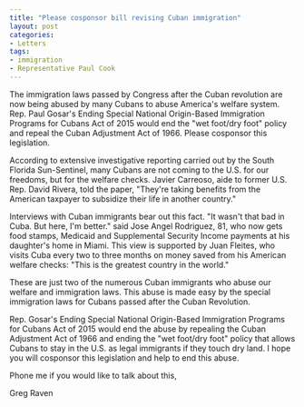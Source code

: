 ```yaml
---
title: "Please cosponsor bill revising Cuban immigration"
layout: post
categories:
- Letters
tags:
- immigration
- Representative Paul Cook
---
```


The immigration laws passed by Congress after the Cuban revolution are now being abused by many Cubans to abuse America's welfare system. Rep. Paul Gosar's Ending Special National Origin-Based Immigration Programs for Cubans Act of 2015 would end the "wet foot/dry foot" policy and repeal the Cuban Adjustment Act of 1966. Please cosponsor this legislation.

According to extensive investigative reporting carried out by the South Florida Sun-Sentinel, many Cubans are not coming to the U.S. for our freedoms, but for the welfare checks. Javier Carreoso, aide to former U.S. Rep. David Rivera, told the paper, "They're taking benefits from the American taxpayer to subsidize their life in another country."

Interviews with Cuban immigrants bear out this fact. "It wasn't that bad in Cuba. But here, I'm better." said Jose Angel Rodriguez, 81, who now gets food stamps, Medicaid and Supplemental Security Income payments at his daughter's home in Miami. This view is supported by Juan Fleites, who visits Cuba every two to three months on money saved from his American welfare checks: "This is the greatest country in the world."

These are just two of the numerous Cuban immigrants who abuse our welfare and immigration laws. This abuse is made easy by the special immigration laws for Cubans passed after the Cuban Revolution.

Rep. Gosar's Ending Special National Origin-Based Immigration Programs for Cubans Act of 2015 would end the abuse by repealing the Cuban Adjustment Act of 1966 and ending the "wet foot/dry foot" policy that allows Cubans to stay in the U.S. as legal immigrants if they touch dry land. I hope you will cosponsor this legislation and help to end this abuse.

Phone me if you would like to talk about this,

Greg Raven